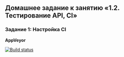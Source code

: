 ## Домашнее задание к занятию «1.2. Тестирование API, CI»

### Задание 1: Настройка CI

**AppVeyor** 

[![Build status](https://ci.appveyor.com/api/projects/status/oery30v3y2n28fnw?svg=true)](https://ci.appveyor.com/project/Kanger79/hw-8-2-1)
